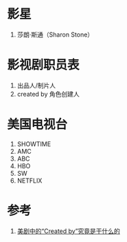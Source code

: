 # 影星

1. 莎朗·斯通（Sharon Stone）

# 影视剧职员表

1. 出品人/制片人
2. created by 角色创建人

# 美国电视台

1. SHOWTIME
2. AMC
3. ABC
4. HBO
5. SW
6. NETFLIX

# 参考

1. [美剧中的“Created by”究竟是干什么的](https://www.douban.com/note/276058504/)
